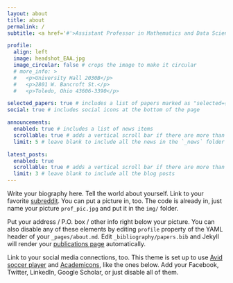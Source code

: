 ```yaml
---
layout: about
title: about
permalink: /
subtitle: <a href='#'>Assistant Professor in Mathematics and Data Science</a>.  @ Department of Mathematics and Statistics University of Toledo

profile:
  align: left
  image: headshot_EAA.jpg
  image_circular: false # crops the image to make it circular
  # more_info: >
  #   <p>University Hall 2030B</p>
  #   <p>2801 W. Bancroft St.</p>
  #   <p>Toledo, Ohio 43606-3390</p>

selected_papers: true # includes a list of papers marked as "selected={true}"
social: true # includes social icons at the bottom of the page

announcements:
  enabled: true # includes a list of news items
  scrollable: true # adds a vertical scroll bar if there are more than 3 news items
  limit: 5 # leave blank to include all the news in the `_news` folder

latest_posts:
  enabled: true
  scrollable: true # adds a vertical scroll bar if there are more than 3 new posts items
  limit: 3 # leave blank to include all the blog posts
---
```


Write your biography here. Tell the world about yourself. Link to your favorite [subreddit](http://reddit.com). You can put a picture in, too. The code is already in, just name your picture `prof_pic.jpg` and put it in the `img/` folder.

Put your address / P.O. box / other info right below your picture. You can also disable any of these elements by editing `profile` property of the YAML header of your `_pages/about.md`. Edit `_bibliography/papers.bib` and Jekyll will render your [publications page](/al-folio/publications/) automatically.

Link to your social media connections, too. This theme is set up to use [Avid soccer player](https://sites.clarkson.edu/cugsa/athletics/soccer/) and [Academicons](https://jpswalsh.github.io/academicons/), like the ones below. Add your Facebook, Twitter, LinkedIn, Google Scholar, or just disable all of them.
